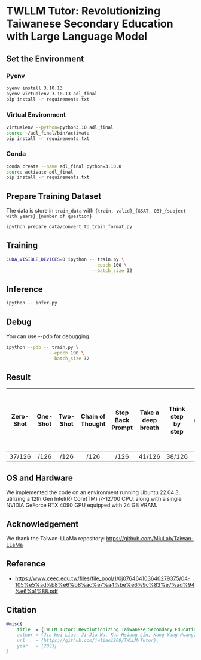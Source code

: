 # TWLLM Tutor: Revolutionizing Taiwanese Secondary Education with Large Language Model

## Set the Environment

### Pyenv

```bash
pyenv install 3.10.13
pyenv virtualenv 3.10.13 adl_final
pip install -r requirements.txt
```

### Virtual Environment

```bash
virtualenv --python=python3.10 adl_final
source ~/adl_final/bin/activate
pip install -r requirements.txt
```

### Conda

```bash
conda create --name adl_final python=3.10.0
source activate adl_final
pip install -r requirements.txt
```

## Prepare Training Dataset

The data is store in `train_data` with `{train, valid}_{GSAT, QB}_{subject with years}_{number of question}`

```bash
ipython prepare_data/convert_to_train_format.py
```

## Training

```bash
CUDA_VISIBLE_DEVICES=0 ipython -- train.py \
                                --epoch 100 \
                                --batch_size 32
```

## Inference

```bash
ipython -- infer.py
```

## Debug

You can use --pdb for debugging.

```bash
ipython --pdb -- train.py \
                --epoch 100 \
                --batch_size 32
```

## Result

| Zero-Shot | One-Shot | Two-Shot | Chain of Thought | Step Back Prompt | Take a deep breath | Think step by step | If you fail 100 grandmothers will die | I have no fingers | I will tip $200 | Do it right and I'll give you a nice doggy treat | This is very important to my career |
| :-------: | :------: | :------: | :--------------: | :--------------: | :----------------: | :----------------: | :-----------------------------------: | :---------------: | :-------------: | :----------------------------------------------: | :---------------------------------: |
|  37/126   |   /126   |   /126   |       /126       |       /126       |       41/126       |       38/126       |                37/126                 |      40/126       |     40/126      |                      35/126                      |               38/126                |

## OS and Hardware

We implemented the code on an environment running Ubuntu 22.04.3, utilizing a 12th Gen Intel(R) Core(TM) i7-12700 CPU, along with a single NVIDIA GeForce RTX 4090 GPU equipped with 24 GB VRAM.


## Acknowledgement
We thank the Taiwan-LLaMa repository: https://github.com/MiuLab/Taiwan-LLaMa


## Reference

-   https://www.ceec.edu.tw/files/file_pool/1/0j076464103640279375/04-105%e5%ad%b8%e6%b8%ac%e7%a4%be%e6%9c%83%e7%ad%94%e6%a1%88.pdf


## Citation
```bibtex
@misc{
    title  = {TWLLM Tutor: Revolutionizing Taiwanese Secondary Education with Large Language Model},
    author = {Jia-Wei Liao, Ji-Jia Wu, Kun-Hsiang Lin, Kang-Yang Huang},
    url    = {https://github.com/jwliao1209/TWLLM-Tutor},
    year   = {2023}
}
```

